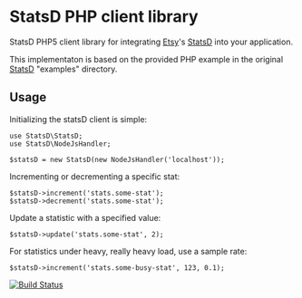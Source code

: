 StatsD PHP client library
=========================

StatsD PHP5 client library for integrating [Etsy][etsy]'s [StatsD][statsd] into your application.

This implementaton is based on the provided PHP example in the original [StatsD][statsd] "examples" directory.

Usage
-----

Initializing the statsD client is simple:

    use StatsD\StatsD;
    use StatsD\NodeJsHandler;

    $statsD = new StatsD(new NodeJsHandler('localhost'));

Incrementing or decrementing a specific stat: 

    $statsD->increment('stats.some-stat');
    $statsD->decrement('stats.some-stat');

Update a statistic with a specified value:

    $statsD->update('stats.some-stat', 2);

For statistics under heavy, really heavy load, use a sample rate:

    $statsD->increment('stats.some-busy-stat', 123, 0.1);

[etsy]: http://www.etsy.com
[statsd]: https://github.com/etsy/statsd

[![Build Status](https://secure.travis-ci.org/FabriZZio/statsd-php.png?branch=master)](http://travis-ci.org/FabriZZio/statsd-php)